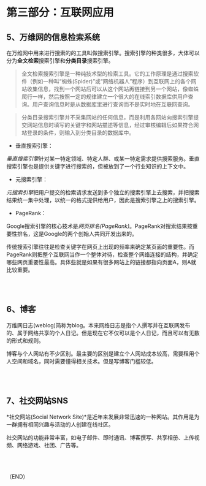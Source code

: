 # 第三部分：互联网应用    


## 5、万维网的信息检索系统    

在万维网中用来进行搜索的的工具叫做搜索引擎。搜索引擎的种类很多，大体可以分为**全文检索**搜索引擎和**分类目录**搜索引擎。    

> 全文检索搜索引擎是一种纯技术型的检索工具。它的工作原理是通过搜索软件（例如一种叫“蜘蛛(Spider)”或“网络机器人”程序）到互联网上的各个网站收集信息，找到一个网站后可以从这个网站再链接到另一个网站，像蜘蛛爬行一样，然后按照一定的规律建立一个很大的在线索引数据库供用户查询。用户查询信息时是从数据库里进行查询而不是实时地在互联网查询。    

> 分类目录搜索引擎并不采集网站的任何信息，而是利用各网站向搜索引擎提交网站信息时填写的关键字和网站描述等信息，经过审核编辑后如果符合网站登录的条件，则输入到分类目录的数据库中。    


- 垂直搜索引擎：    

*垂直搜索引擎*针对某一特定领域、特定人群、或某一特定需求提供搜索服务。垂直搜索引擎也是提供关键字进行搜索的，但被放到了一个行业知识的上下文中。    

- 元搜索引擎：    

*元搜索引擎*把用户提交的检索请求发送到多个独立的搜索引擎上去搜索，并把搜索结果统一集中处理，以统一的格式提供给用户，因此是搜索引擎之上的搜索引擎。    


- PageRank：    

Google搜索引擎的核心技术是*网页排名(PageRank)*。PageRank对搜索结果按重要性排名，这是Google的两个创始人共同开发出来的。    

传统搜索引擎往往是检查关键字在网页上出现的频率来确定某页面的重要性。而PageRank则把整个互联网当作一个整体对待，检查整个网络连接的结构，并确定哪些网页重要性最高。具体些就是如果有很多网站上的链接都指向页面A，则A就比较重要。    



<br />
<br />

## 6、博客    

万维网日志(weblog)简称为blog。本来网络日志是指个人撰写并在互联网发布的、属于网络共享的个人日记。但是现在它不仅可以是个人日记，而且可以有无数的形式和规则。    

博客与个人网站有不少区别。最主要的区别是建立个人网站成本较高，需要租用个人空间和域名，同时需要懂得相关技术。但是写博客门槛较低。    



<br />
<br />

## 7、社交网站SNS    

*社交网站(Social Network Site)*是近年来发展非常迅速的一种网站。其作用是为一群拥有相同兴趣与活动的人创建在线社区。    

社交网站的功能非常丰富，如电子邮件、即时通讯、博客撰写、共享相册、上传视频、网络游戏、社团、广告等。    

<br />
<br />


（END）  
